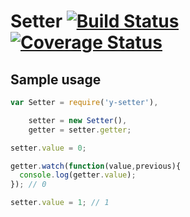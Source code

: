 # Setter [![Build Status][ci-img]][ci-url] [![Coverage Status][cover-img]][cover-url]

## Sample usage

```javascript
var Setter = require('y-setter'),

    setter = new Setter(),
    getter = setter.getter;

setter.value = 0;

getter.watch(function(value,previous){
  console.log(getter.value);
}); // 0

setter.value = 1; // 1
```

[ci-img]: https://circleci.com/gh/manvalls/y-setter.svg?style=shield
[ci-url]: https://circleci.com/gh/manvalls/y-setter
[cover-img]: https://coveralls.io/repos/manvalls/y-setter/badge.svg?branch=master&service=github
[cover-url]: https://coveralls.io/github/manvalls/y-setter?branch=master
